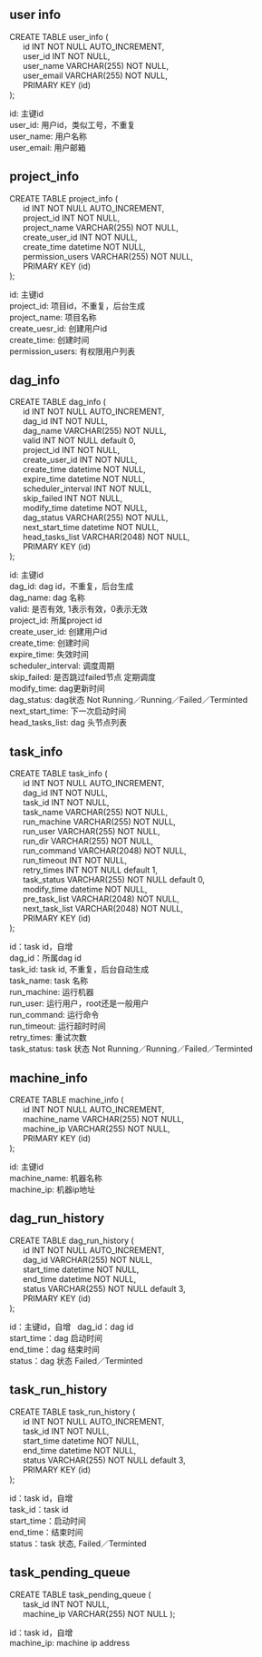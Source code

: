 ## user info
CREATE TABLE user_info (  
&nbsp;&nbsp;&nbsp;&nbsp;&nbsp;&nbsp;id   INT NOT NULL AUTO_INCREMENT,  
&nbsp;&nbsp;&nbsp;&nbsp;&nbsp;&nbsp;user_id INT NOT NULL,  
&nbsp;&nbsp;&nbsp;&nbsp;&nbsp;&nbsp;user_name VARCHAR(255) NOT NULL,  
&nbsp;&nbsp;&nbsp;&nbsp;&nbsp;&nbsp;user_email VARCHAR(255) NOT NULL,  
&nbsp;&nbsp;&nbsp;&nbsp;&nbsp;&nbsp;PRIMARY KEY (id)  
);  
  
id: 主键id  
user_id: 用户id，类似工号，不重复  
user_name: 用户名称  
user_email: 用户邮箱  

## project_info  
CREATE TABLE project_info (  
&nbsp;&nbsp;&nbsp;&nbsp;&nbsp;&nbsp;id   INT NOT NULL AUTO_INCREMENT,  
&nbsp;&nbsp;&nbsp;&nbsp;&nbsp;&nbsp;project_id INT NOT NULL,  
&nbsp;&nbsp;&nbsp;&nbsp;&nbsp;&nbsp;project_name VARCHAR(255) NOT NULL,  
&nbsp;&nbsp;&nbsp;&nbsp;&nbsp;&nbsp;create_user_id INT NOT NULL,  
&nbsp;&nbsp;&nbsp;&nbsp;&nbsp;&nbsp;create_time  datetime NOT NULL,  
&nbsp;&nbsp;&nbsp;&nbsp;&nbsp;&nbsp;permission_users VARCHAR(255) NOT NULL,  
&nbsp;&nbsp;&nbsp;&nbsp;&nbsp;&nbsp;PRIMARY KEY (id)  
);  

id: 主键id  
project_id: 项目id，不重复，后台生成  
project_name: 项目名称  
create_uesr_id: 创建用户id  
create_time: 创建时间  
permission_users: 有权限用户列表  

## dag_info  
CREATE TABLE dag_info  (  
&nbsp;&nbsp;&nbsp;&nbsp;&nbsp;&nbsp;id   INT NOT NULL AUTO_INCREMENT,  
&nbsp;&nbsp;&nbsp;&nbsp;&nbsp;&nbsp;dag_id  INT NOT NULL,  
&nbsp;&nbsp;&nbsp;&nbsp;&nbsp;&nbsp;dag_name VARCHAR(255) NOT NULL,  
&nbsp;&nbsp;&nbsp;&nbsp;&nbsp;&nbsp;valid INT NOT NULL default 0,  
&nbsp;&nbsp;&nbsp;&nbsp;&nbsp;&nbsp;project_id INT NOT NULL,   
&nbsp;&nbsp;&nbsp;&nbsp;&nbsp;&nbsp;create_user_id INT NOT NULL,  
&nbsp;&nbsp;&nbsp;&nbsp;&nbsp;&nbsp;create_time datetime NOT NULL,  
&nbsp;&nbsp;&nbsp;&nbsp;&nbsp;&nbsp;expire_time datetime NOT NULL,  
&nbsp;&nbsp;&nbsp;&nbsp;&nbsp;&nbsp;scheduler_interval  INT NOT NULL,    
&nbsp;&nbsp;&nbsp;&nbsp;&nbsp;&nbsp;skip_failed  INT NOT NULL,  
&nbsp;&nbsp;&nbsp;&nbsp;&nbsp;&nbsp;modify_time datetime NOT NULL,  
&nbsp;&nbsp;&nbsp;&nbsp;&nbsp;&nbsp;dag_status  VARCHAR(255) NOT NULL,  
&nbsp;&nbsp;&nbsp;&nbsp;&nbsp;&nbsp;next_start_time datetime NOT NULL,   
&nbsp;&nbsp;&nbsp;&nbsp;&nbsp;&nbsp;head_tasks_list VARCHAR(2048) NOT NULL,  
&nbsp;&nbsp;&nbsp;&nbsp;&nbsp;&nbsp;PRIMARY KEY (id)  
);  

id: 主键id  
dag_id: dag id，不重复，后台生成  
dag_name: dag 名称  
valid: 是否有效, 1表示有效，0表示无效  
project_id: 所属project id  
create_user_id: 创建用户id  
create_time: 创建时间  
expire_time: 失效时间  
scheduler_interval: 调度周期  
skip_failed: 是否跳过failed节点 定期调度  
modify_time: dag更新时间  
dag_status: dag状态  Not Running／Running／Failed／Terminted  
next_start_time: 下一次启动时间  
head_tasks_list: dag 头节点列表  

## task_info  
CREATE TABLE task_info (  
&nbsp;&nbsp;&nbsp;&nbsp;&nbsp;&nbsp;id   INT NOT NULL AUTO_INCREMENT,  
&nbsp;&nbsp;&nbsp;&nbsp;&nbsp;&nbsp;dag_id INT NOT NULL,  
&nbsp;&nbsp;&nbsp;&nbsp;&nbsp;&nbsp;task_id INT NOT NULL,  
&nbsp;&nbsp;&nbsp;&nbsp;&nbsp;&nbsp;task_name VARCHAR(255) NOT NULL,  
&nbsp;&nbsp;&nbsp;&nbsp;&nbsp;&nbsp;run_machine VARCHAR(255) NOT NULL,    
&nbsp;&nbsp;&nbsp;&nbsp;&nbsp;&nbsp;run_user VARCHAR(255) NOT NULL,  
&nbsp;&nbsp;&nbsp;&nbsp;&nbsp;&nbsp;run_dir VARCHAR(255) NOT NULL,  
&nbsp;&nbsp;&nbsp;&nbsp;&nbsp;&nbsp;run_command  VARCHAR(2048) NOT NULL,   
&nbsp;&nbsp;&nbsp;&nbsp;&nbsp;&nbsp;run_timeout  INT NOT NULL,  
&nbsp;&nbsp;&nbsp;&nbsp;&nbsp;&nbsp;retry_times INT NOT NULL default 1,  
&nbsp;&nbsp;&nbsp;&nbsp;&nbsp;&nbsp;task_status  VARCHAR(255) NOT NULL default 0,   
&nbsp;&nbsp;&nbsp;&nbsp;&nbsp;&nbsp;modify_time datetime NOT NULL,  
&nbsp;&nbsp;&nbsp;&nbsp;&nbsp;&nbsp;pre_task_list  VARCHAR(2048) NOT NULL,  
&nbsp;&nbsp;&nbsp;&nbsp;&nbsp;&nbsp;next_task_list  VARCHAR(2048) NOT NULL,  
&nbsp;&nbsp;&nbsp;&nbsp;&nbsp;&nbsp;PRIMARY KEY (id)  
);  

id：task id，自增  
dag_id：所属dag id  
task_id:  task id, 不重复，后台自动生成  
task_name: task 名称  
run_machine: 运行机器  
run_user: 运行用户，root还是一般用户  
run_command: 运行命令  
run_timeout: 运行超时时间  
retry_times: 重试次数  
task_status:  task 状态  Not Running／Running／Failed／Terminted

## machine_info  
CREATE TABLE machine_info (  
&nbsp;&nbsp;&nbsp;&nbsp;&nbsp;&nbsp;id   INT NOT NULL AUTO_INCREMENT,  
&nbsp;&nbsp;&nbsp;&nbsp;&nbsp;&nbsp;machine_name VARCHAR(255) NOT NULL,  
&nbsp;&nbsp;&nbsp;&nbsp;&nbsp;&nbsp;machine_ip VARCHAR(255) NOT NULL,  
&nbsp;&nbsp;&nbsp;&nbsp;&nbsp;&nbsp;PRIMARY KEY (id)  
);  

id: 主键id  
machine_name: 机器名称  
machine_ip: 机器ip地址  

## dag_run_history  
CREATE TABLE dag_run_history (  
&nbsp;&nbsp;&nbsp;&nbsp;&nbsp;&nbsp;id   INT NOT NULL AUTO_INCREMENT,  
&nbsp;&nbsp;&nbsp;&nbsp;&nbsp;&nbsp;dag_id  VARCHAR(255) NOT NULL,      
&nbsp;&nbsp;&nbsp;&nbsp;&nbsp;&nbsp;start_time datetime NOT NULL,  
&nbsp;&nbsp;&nbsp;&nbsp;&nbsp;&nbsp;end_time datetime NOT NULL,  
&nbsp;&nbsp;&nbsp;&nbsp;&nbsp;&nbsp;status  VARCHAR(255) NOT NULL default 3,     
&nbsp;&nbsp;&nbsp;&nbsp;&nbsp;&nbsp;PRIMARY KEY (id)  
);  

id：主键id，自增  
dag_id：dag id  
start_time：dag 启动时间  
end_time：dag 结束时间  
status：dag 状态  Failed／Terminted  

## task_run_history  
CREATE TABLE task_run_history (  
&nbsp;&nbsp;&nbsp;&nbsp;&nbsp;&nbsp;id   INT NOT NULL AUTO_INCREMENT,  
&nbsp;&nbsp;&nbsp;&nbsp;&nbsp;&nbsp;task_id INT NOT NULL,  
&nbsp;&nbsp;&nbsp;&nbsp;&nbsp;&nbsp;start_time datetime NOT NULL,  
&nbsp;&nbsp;&nbsp;&nbsp;&nbsp;&nbsp;end_time datetime NOT NULL,  
&nbsp;&nbsp;&nbsp;&nbsp;&nbsp;&nbsp;status VARCHAR(255) NOT NULL default 3,     
&nbsp;&nbsp;&nbsp;&nbsp;&nbsp;&nbsp;PRIMARY KEY (id)  
);  

id：task id，自增  
task_id：task id  
start_time：启动时间  
end_time：结束时间  
status：task 状态, Failed／Terminted

## task_pending_queue
CREATE TABLE task_pending_queue (  
&nbsp;&nbsp;&nbsp;&nbsp;&nbsp;&nbsp;task_id INT NOT NULL,  
&nbsp;&nbsp;&nbsp;&nbsp;&nbsp;&nbsp;machine_ip VARCHAR(255) NOT NULL
);  

id：task id，自增  
machine_ip: machine ip address  
